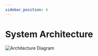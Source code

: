 ```yaml
---
sidebar_position: 4
--- 
```


# System Architecture

![Architecture Diagram](/img/architecture-diagram.jpg)
